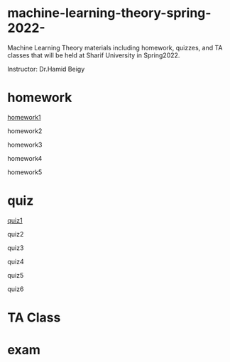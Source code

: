 # machine-learning-theory-spring-2022-
Machine Learning Theory materials including homework, quizzes, and TA classes that will be held at Sharif University in Spring2022.

Instructor: Dr.Hamid Beigy

# homework
[homework1](https://github.com/ArashLagzian/machine-learning-theory-spring-2022-/raw/master/homeworks/homework1.pdf)

homework2

homework3

homework4

homework5

# quiz
[quiz1](https://github.com/ArashLagzian/machine-learning-theory-spring-2022-/raw/master/quiz1/quiz1.pdf)

quiz2

quiz3

quiz4

quiz5

quiz6

# TA Class

# exam

